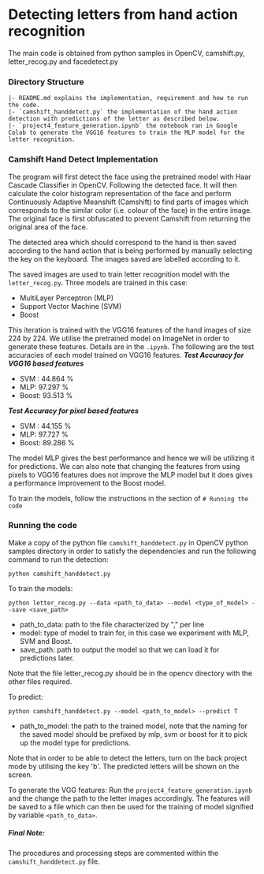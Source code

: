# Detecting letters from hand action recognition
The main code is obtained from python samples in OpenCV, camshift.py,  letter_recog.py and facedetect.py

### Directory Structure
```
|- README.md explains the implementation, requirement and how to run the code.
|- `camshift_handdetect.py` the implementation of the hand action detection with predictions of the letter as described below.
|- `project4_feature_generation.ipynb` the notebook ran in Google Colab to generate the VGG16 features to train the MLP model for the letter recognition.
```
### Camshift Hand Detect Implementation
The program will first detect the face using the pretrained model with Haar Cascade Classifier in OpenCV. Following the detected face. It will then calculate the color histogram representation of the face and perform Continuously Adaptive Meanshift (Camshift) to find parts of images which corresponds to the similar color (i.e. colour of the face) in the entire image. The original face is first obfuscated to prevent Camshift from returning the original area of the face.

The detected area which should correspond to the hand is then saved according to the hand action that is being performed by manually selecting the key on the keyboard. The images saved are labelled according to it.

The saved images are used to train letter recognition model with the `letter_recog.py`.
Three models are trained in this case: 
- MultiLayer Perceptron (MLP)
- Support Vector Machine (SVM)
- Boost

This iteration is trained with the VGG16 features of the hand images of size 224 by 224.
We utilise the pretrained model on ImageNet in order to generate these features. Details are in the `.ipynb`.
The following are the test accuracies of each model trained on VGG16 features.
_**Test Accuracy for VGG16 based features**_
- SVM : 44.864 %
- MLP: 97.297 %
- Boost: 93.513 %

_**Test Accuracy for pixel based features**_
- SVM : 44.155 %
- MLP: 97.727 %
- Boost: 89.286 %

The model MLP gives the best performance and hence we will be utilizing it for predictions. We can also note that changing the features from using pixels to VGG16 features does not improve the MLP model but it does gives a performance improvement to the Boost model.

To train the models, follow the instructions in the section of `# Running the code`

### Running the code
Make a copy of the python file `camshift_handdetect.py` in OpenCV python samples directory in order to satisfy the dependencies and run the following command to run the detection:
```
python camshift_handdetect.py
```

To train the models:
```
python letter_recog.py --data <path_to_data> --model <type_of_model> --save <save_path>
```
- path_to_data: path to the file characterized by "<letter>,<VGG16 features>" per line
- model: type of model to train for, in this case we experiment with MLP, SVM and Boost.
- save_path: path to output the model so that we can load it for predictions later.

Note that the file letter_recog.py should be in the opencv directory with the other files required. 

To predict:
```
python camshift_handdetect.py --model <path_to_model> --predict T
```
- path_to_model: the path to the trained model, note that the naming for the saved model should be prefixed by mlp, svm or boost for it to pick up the model type for predictions.

Note that in order to be able to detect the letters, turn on the back project mode by utilising the key 'b'. The predicted letters will be shown on the screen.

To generate the VGG features:
Run the `project4_feature_generation.ipynb` and the change the path to the letter images accordingly. The features will be saved to a file which can then be used for the training of model signified by variable `<path_to_data>`.


##### Final Note:
The procedures and processing steps are commented within the `camshift_handdetect.py` file.
